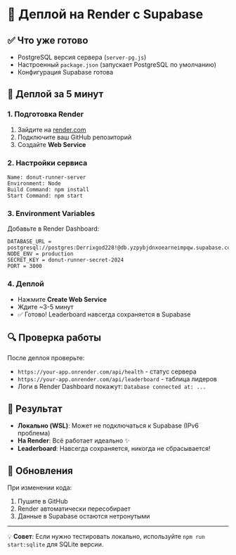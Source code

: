 # 🚀 Деплой на Render с Supabase

## ✅ Что уже готово
- PostgreSQL версия сервера (`server-pg.js`)
- Настроенный `package.json` (запускает PostgreSQL по умолчанию)
- Конфигурация Supabase готова

## 🔧 Деплой за 5 минут

### 1. Подготовка Render
1. Зайдите на [render.com](https://render.com)
2. Подключите ваш GitHub репозиторий
3. Создайте **Web Service**

### 2. Настройки сервиса
```
Name: donut-runner-server
Environment: Node
Build Command: npm install
Start Command: npm start
```

### 3. Environment Variables
Добавьте в Render Dashboard:

```
DATABASE_URL = postgresql://postgres:Derrixgod228!@db.yzpybjdnxoearneimpqw.supabase.co:5432/postgres
NODE_ENV = production
SECRET_KEY = donut-runner-secret-2024
PORT = 3000
```

### 4. Деплой
- Нажмите **Create Web Service**
- Ждите ~3-5 минут
- ✅ Готово! Leaderboard навсегда сохраняется в Supabase

## 🔍 Проверка работы

После деплоя проверьте:
- `https://your-app.onrender.com/api/health` - статус сервера
- `https://your-app.onrender.com/api/leaderboard` - таблица лидеров
- Логи в Render Dashboard покажут: `Database connected at: ...`

## 🎯 Результат

- **Локально (WSL)**: Может не подключаться к Supabase (IPv6 проблема)
- **На Render**: Всё работает идеально ✨
- **Leaderboard**: Навсегда сохраняется, никогда не сбрасывается!

## 🔄 Обновления

При изменении кода:
1. Пушите в GitHub
2. Render автоматически пересобирает
3. Данные в Supabase остаются нетронутыми

---

💡 **Совет**: Если нужно тестировать локально, используйте `npm run start:sqlite` для SQLite версии.